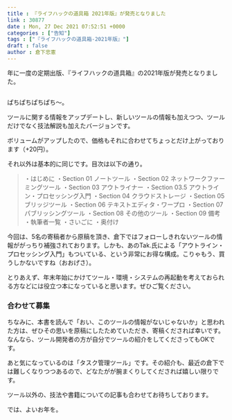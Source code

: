 ```yaml
---
title : 『ライフハックの道具箱 2021年版』が発売となりました
link : 30877
date : Mon, 27 Dec 2021 07:52:51 +0000
categories : ["告知"]
tags : ["『ライフハックの道具箱-2021年版』"]
draft : false
author : 倉下忠憲
---
```


年に一度の定期出版、『ライフハックの道具箱』の2021年版が発売となりました。

<p style="text-align: center;"><a href="http://www.amazon.co.jp/exec/obidos/ASIN/B09P1LHDPY/rashita1000-22/ref=nosim/" target="_blank" rel="noopener noreferrer" name="amazletlink"><img class="aligncenter" style="border: none;" src="https://m.media-amazon.com/images/I/415U7Woz-lL._SY346_.jpg" alt="" /></a></p>

ぱちぱちぱちぱち〜。

ツールに関する情報をアップデートし、新しいツールの情報も加えつつ、ツールだけでなく技法解説も加えたバージョンです。

ボリュームがアップしたので、価格もそれに合わせてちょっとだけ上がっております（+20円）。

それ以外は基本的に同じです。目次は以下の通り。

<blockquote>
・はじめに
・Section 01 ノートツール
・Section 02 ネットワークファーミングツール
・Section 03 アウトライナー
・Section 03.5 アウトライン・プロセッシング入門
・Section 04 クラウドストレージ
・Section 05 ブリッジツール
・Section 06 テキストエディタ・ワープロ
・Section 07 パブリッシングツール
・Section 08 その他のツール
・Section 09 備考
・執筆者一覧
・さいごに
・奥付け
</blockquote>

今回は、5名の寄稿者から原稿を頂き、倉下ではフォローしきれないツールの情報ががっちり補強されております。しかも、あのTak.氏による「アウトライン・プロセッシング入門」もついている、という非常にお得な構成。こりゃもう、買うしかないですね（おおげさ）。

とりあえず、年末年始にかけてツール・環境・システムの再起動を考えておられる方などには役立つ本になっていると思います。ぜひご覧ください。

<h3>合わせて募集</h3>

ちなみに、本書を読んで「おい、このツールの情報がないじゃないか」と思われた方は、ぜひその思いを原稿にしたためていただき、寄稿くだされば幸いです。なんなら、ツール開発者の方が自分でツールの紹介をしてくださってもOKです。

あと気になっているのは「タスク管理ツール」です。その紹介も、最近の倉下では難しくなりつつあるので、どなたがが腕まくりしてくだされば嬉しい限りです。

ツール以外の、技法や書籍についての記事も合わせてお待ちしております。

では、よいお年を。

